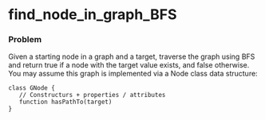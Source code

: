 # find_node_in_graph_BFS

### Problem
Given a starting node in a graph and a target, traverse the graph using BFS and return true if a node with the target value exists, and false otherwise.
You may assume this graph is implemented via a Node class data structure:
```
class GNode {
   // Constructurs + properties / attributes
   function hasPathTo(target)
}
```
